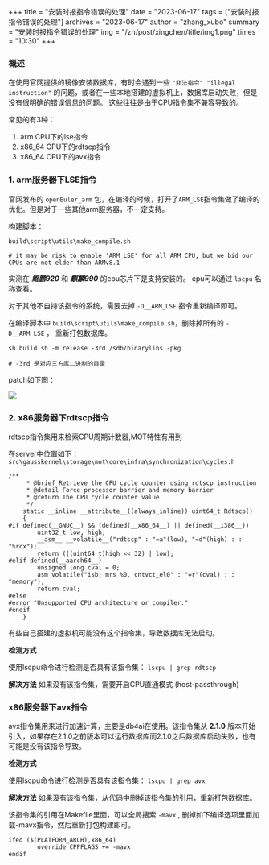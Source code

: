 +++
title = "安装时报指令错误的处理"
date = "2023-06-17"
tags = ["安装时报指令错误的处理"]
archives = "2023-06-17"
author = "zhang_xubo"
summary = "安装时报指令错误的处理"
img = "/zh/post/xingchen/title/img1.png"
times = "10:30"
+++

### 概述

在使用官网提供的镜像安装数据库，有时会遇到一些 `"非法指令" "illegal instruction"` 的问题，或者在一些本地搭建的虚拟机上，数据库启动失败，但是没有很明确的错误信息的问题。 这些往往是由于CPU指令集不兼容导致的。


常见的有3种：
1. arm CPU下的lse指令
2. x86_64 CPU下的rdtscp指令
3. x86_64 CPU下的avx指令


### 1. arm服务器下LSE指令

官网发布的 `openEuler_arm` 包，在编译的时候，打开了`ARM_LSE`指令集做了编译的优化。但是对于一些其他arm服务器，不一定支持。

构建脚本：
```
build\script\utils\make_compile.sh

# it may be risk to enable 'ARM_LSE' for all ARM CPU, but we bid our CPUs are not elder than ARMv8.1
```

实测在 ***鲲鹏920*** 和 ***麒麟990*** 的cpu芯片下是支持安装的。
cpu可以通过 `lscpu` 名称查看。

对于其他不自持该指令的系统，需要去掉 `-D__ARM_LSE` 指令重新编译即可。

在编译脚本中 `build\script\utils\make_compile.sh`，删除掉所有的 `-D__ARM_LSE` ， 重新打包数据库。
```
sh build.sh -m release -3rd /sdb/binarylibs -pkg

# -3rd 是对应三方库二进制的目录
```

patch如下图：

![](../images/compile/withoutlse.png)

### 2. x86服务器下rdtscp指令

rdtscp指令集用来检索CPU周期计数器,MOT特性有用到

在server中位置如下：
`src\gausskernel\storage\mot\core\infra\synchronization\cycles.h`

```
/**
     * @brief Retrieve the CPU cycle counter using rdtscp instruction
     * @detail Force processor barrier and memory barrier
     * @return The CPU cycle counter value.
     */
    static __inline __attribute__((always_inline)) uint64_t Rdtscp()
    {
#if defined(__GNUC__) && (defined(__x86_64__) || defined(__i386__))
        uint32_t low, high;
        __asm__ __volatile__("rdtscp" : "=a"(low), "=d"(high) : : "%rcx");
        return (((uint64_t)high << 32) | low);
#elif defined(__aarch64__)
        unsigned long cval = 0;
        asm volatile("isb; mrs %0, cntvct_el0" : "=r"(cval) : : "memory");
        return cval;
#else
#error "Unsupported CPU architecture or compiler."
#endif
    }
```

有些自己搭建的虚拟机可能没有这个指令集，导致数据库无法启动。

**检测方式**

使用lscpu命令进行检测是否具有该指令集：
`lscpu | grep rdtscp`

**解决方法**
如果没有该指令集，需要开启CPU直通模式 (host-passthrough)

### x86服务器下avx指令

avx指令集用来进行加速计算，主要是db4ai在使用。该指令集从 **2.1.0** 版本开始引入，如果存在2.1.0之前版本可以运行数据库而2.1.0之后数据库启动失败，也有可能是没有该指令导致。

**检测方式**

使用lscpu命令进行检测是否具有该指令集：
`lscpu | grep avx`

**解决方法**
如果没有该指令集，从代码中删掉该指令集的引用，重新打包数据库。

该指令集的引用在Makefile里面，可以全局搜索 `-mavx` , 删掉如下编译选项里面加载-mavx指令，然后重新打包构建即可。
```
ifeq ($(PLATFORM_ARCH),x86_64)
        override CPPFLAGS += -mavx
endif
```